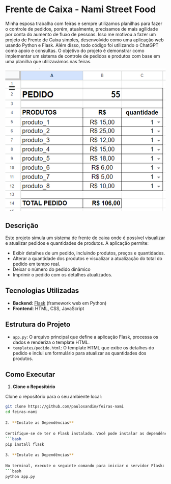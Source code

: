 # Frente de Caixa - Nami Street Food

Minha esposa trabalha com feiras e sempre utilizamos planilhas para fazer o controle de pedidos, porém, atualmente, precisamos de mais agilidade por conta do aumento de fluxo de pessoas. Isso me motivou a fazer um projeto de Frente de Caixa simples, desenvolvido como uma aplicação web usando Python e Flask. Além disso, todo código foi utilizando o ChatGPT como apoio e consultas. O objetivo do projeto é demonstrar como implementar um sistema de controle de pedidos e produtos com base em uma planilha que utilizavámos nas feiras.

![Exemplo de Planilha que usamos nas feiras](exemplo-planilha.png)

## Descrição

Este projeto simula um sistema de frente de caixa onde é possível visualizar e atualizar pedidos e quantidades de produtos. A aplicação permite:

- Exibir detalhes de um pedido, incluindo produtos, preços e quantidades.
- Alterar a quantidade dos produtos e visualizar a atualização do total do pedido em tempo real.
- Deixar o número do pedido dinâmico
- Imprimir o pedido com os detalhes atualizados.

## Tecnologias Utilizadas

- **Backend**: [Flask](https://flask.palletsprojects.com/) (framework web em Python)
- **Frontend**: HTML, CSS, JavaScript

## Estrutura do Projeto

- `app.py`: O arquivo principal que define a aplicação Flask, processa os dados e renderiza o template HTML.
- `templates/pedido.html`: O template HTML que exibe os detalhes do pedido e inclui um formulário para atualizar as quantidades dos produtos.

## Como Executar

1. **Clone o Repositório**

  Clone o repositório para o seu ambiente local:
  ```bash
  git clone https://github.com/paulosandim/feiras-nami
  cd feiras-nami

2. **Instale as Dependências**

  Certifique-se de ter o Flask instalado. Você pode instalar as dependências com:
  ```bash
  pip install flask

3. **Instale as Dependências**

  No terminal, execute o seguinte comando para iniciar o servidor Flask:
  ```bash
  python app.py
